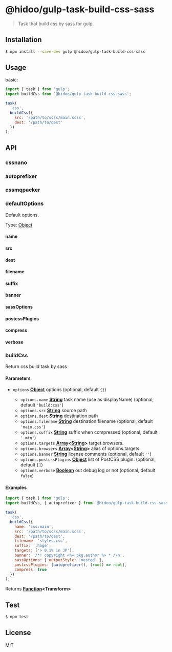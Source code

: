 # @hidoo/gulp-task-build-css-sass

> Task that build css by sass for gulp.

## Installation

```sh
$ npm install --save-dev gulp @hidoo/gulp-task-build-css-sass
```

## Usage

basic:

```js
import { task } from 'gulp';
import buildCss from '@hidoo/gulp-task-build-css-sass';

task(
  'css',
  buildCss({
    src: '/path/to/scss/main.scss',
    dest: '/path/to/dest'
  })
);
```

## API

<!-- Generated by documentation.js. Update this documentation by updating the source code. -->

### cssnano

### autoprefixer

### cssmqpacker

### defaultOptions

Default options.

Type: [Object](https://developer.mozilla.org/docs/Web/JavaScript/Reference/Global_Objects/Object)

#### name

#### src

#### dest

#### filename

#### suffix

#### banner

#### sassOptions

#### postcssPlugins

#### compress

#### verbose

### buildCss

Return css build task by sass

#### Parameters

- `options` **[Object](https://developer.mozilla.org/docs/Web/JavaScript/Reference/Global_Objects/Object)** options (optional, default `{}`)

  - `options.name` **[String](https://developer.mozilla.org/docs/Web/JavaScript/Reference/Global_Objects/String)** task name (use as displayName) (optional, default `'build:css'`)
  - `options.src` **[String](https://developer.mozilla.org/docs/Web/JavaScript/Reference/Global_Objects/String)** source path
  - `options.dest` **[String](https://developer.mozilla.org/docs/Web/JavaScript/Reference/Global_Objects/String)** destination path
  - `options.filename` **[String](https://developer.mozilla.org/docs/Web/JavaScript/Reference/Global_Objects/String)** destination filename (optional, default `'main.css'`)
  - `options.suffix` **[String](https://developer.mozilla.org/docs/Web/JavaScript/Reference/Global_Objects/String)** suffix when compressed (optional, default `'.min'`)
  - `options.targets` **[Array](https://developer.mozilla.org/docs/Web/JavaScript/Reference/Global_Objects/Array)<[String](https://developer.mozilla.org/docs/Web/JavaScript/Reference/Global_Objects/String)>** target browsers.
  - `options.browsers` **[Array](https://developer.mozilla.org/docs/Web/JavaScript/Reference/Global_Objects/Array)<[String](https://developer.mozilla.org/docs/Web/JavaScript/Reference/Global_Objects/String)>** alias of options.targets.
  - `options.banner` **[String](https://developer.mozilla.org/docs/Web/JavaScript/Reference/Global_Objects/String)** license comments (optional, default `''`)
  - `options.postcssPlugins` **[Object](https://developer.mozilla.org/docs/Web/JavaScript/Reference/Global_Objects/Object)** list of PostCSS plugin. (optional, default `[]`)
  - `options.verbose` **[Boolean](https://developer.mozilla.org/docs/Web/JavaScript/Reference/Global_Objects/Boolean)** out debug log or not (optional, default `false`)

#### Examples

```javascript
import { task } from 'gulp';
import buildCss, { autoprefixer } from '@hidoo/gulp-task-build-css-sass';

task(
  'css',
  buildCss({
    name: 'css:main',
    src: '/path/to/scss/main.scss',
    dest: '/path/to/dest',
    filename: 'styles.css',
    suffix: '.hoge',
    targets: ['> 0.1% in JP'],
    banner: '/*! copyright <%= pkg.author %> * /\n',
    sassOptions: { outputStyle: 'nested' },
    postcssPlugins: [autoprefixer(), (root) => root],
    compress: true
  })
);
```

Returns **[Function](https://developer.mozilla.org/docs/Web/JavaScript/Reference/Statements/function)\<Transform>**&#x20;

## Test

```sh
$ npm test
```

## License

MIT
